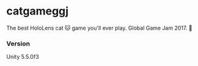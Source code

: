 # catgameggj
The best HoloLens cat :cat: game you'll ever play. Global Game Jam 2017. :tiger:

### Version

Unity 5.5.0f3
